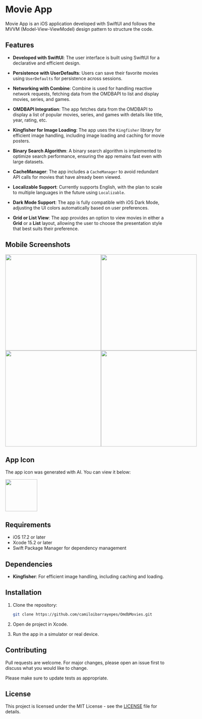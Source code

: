 # Movie App

Movie App is an iOS application developed with SwiftUI and follows the MVVM (Model-View-ViewModel) design pattern to structure the code.

## Features

- **Developed with SwiftUI**: The user interface is built using SwiftUI for a declarative and efficient design.
  
- **Persistence with UserDefaults**: Users can save their favorite movies using `UserDefaults` for persistence across sessions.

- **Networking with Combine**: Combine is used for handling reactive network requests, fetching data from the OMDBAPI to list and display movies, series, and games.

- **OMDBAPI Integration**: The app fetches data from the OMDBAPI to display a list of popular movies, series, and games with details like title, year, rating, etc.

- **Kingfisher for Image Loading**: The app uses the `Kingfisher` library for efficient image handling, including image loading and caching for movie posters.

- **Binary Search Algorithm**: A binary search algorithm is implemented to optimize search performance, ensuring the app remains fast even with large datasets.

- **CacheManager**: The app includes a `CacheManager` to avoid redundant API calls for movies that have already been viewed.

- **Localizable Support**: Currently supports English, with the plan to scale to multiple languages in the future using `Localizable`.

- **Dark Mode Support**: The app is fully compatible with iOS Dark Mode, adjusting the UI colors automatically based on user preferences.

- **Grid or List View**: The app provides an option to view movies in either a **Grid** or a **List** layout, allowing the user to choose the presentation style that best suits their preference.

## Mobile Screenshots

<div style="display: flex; justify-content: space-between;">
  <img src="https://i.ibb.co/Rh0YDVV/Simulator-Screenshot-i-Phone-15-Pro-2024-12-03-at-10-47-44.png" width="300" />
  <img src="https://i.ibb.co/tqdgTRN/Simulator-Screenshot-i-Phone-15-Pro-2024-12-03-at-10-56-40.png" width="300" />
</div>
<div style="display: flex; justify-content: space-between;">
  <img src="https://i.postimg.cc/2SW-DKmWS/Simulator-Screenshot-i-Phone-15-Pro-2024-12-03-at-10-47-33.png" width="300" />
  <img src="https://i.postimg.cc/pdtHN7QY/Simulator-Screenshot-i-Phone-15-Pro-2024-12-03-at-10-56-49.png" width="300" />
</div>


## App Icon

The app icon was generated with AI. You can view it below:

<img src="https://i.ibb.co/pzDfmQN/Screenshot-2024-12-03-at-10-54-34.png" width="100" height="100" />



## Requirements

- iOS 17.2 or later
- Xcode 15.2 or later
- Swift Package Manager for dependency management

## Dependencies

- **Kingfisher**: For efficient image handling, including caching and loading.

## Installation

1. Clone the repository:

   ```bash
   git clone https://github.com/camiloibarrayepes/OmdbMovies.git
   ```

2. Open de project in Xcode.

3. Run the app in a simulator or real device.

## Contributing

Pull requests are welcome. For major changes, please open an issue first to discuss what you would like to change.

Please make sure to update tests as appropriate.

## License

This project is licensed under the MIT License - see the [LICENSE](LICENSE) file for details.
